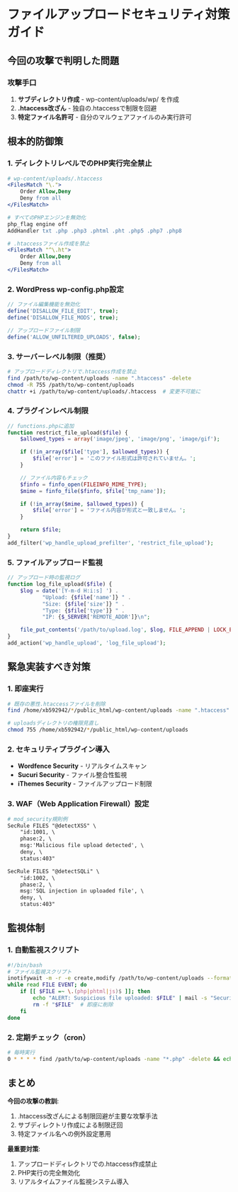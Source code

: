 # ファイルアップロードセキュリティ対策ガイド

## 今回の攻撃で判明した問題

### 攻撃手口
1. **サブディレクトリ作成** - wp-content/uploads/wp/ を作成
2. **.htaccess改ざん** - 独自の.htaccessで制限を回避
3. **特定ファイル名許可** - 自分のマルウェアファイルのみ実行許可

## 根本的防御策

### 1. ディレクトリレベルでのPHP実行完全禁止
```apache
# wp-content/uploads/.htaccess
<FilesMatch "\.">
    Order Allow,Deny
    Deny from all
</FilesMatch>

# すべてのPHPエンジンを無効化
php_flag engine off
AddHandler txt .php .php3 .phtml .pht .php5 .php7 .php8

# .htaccessファイル作成を禁止
<FilesMatch "^\.ht">
    Order Allow,Deny
    Deny from all
</FilesMatch>
```

### 2. WordPress wp-config.php設定
```php
// ファイル編集機能を無効化
define('DISALLOW_FILE_EDIT', true);
define('DISALLOW_FILE_MODS', true);

// アップロードファイル制限
define('ALLOW_UNFILTERED_UPLOADS', false);
```

### 3. サーバーレベル制限（推奨）
```bash
# アップロードディレクトリで.htaccess作成を禁止
find /path/to/wp-content/uploads -name ".htaccess" -delete
chmod -R 755 /path/to/wp-content/uploads
chattr +i /path/to/wp-content/uploads/.htaccess  # 変更不可能に
```

### 4. プラグインレベル制限
```php
// functions.phpに追加
function restrict_file_upload($file) {
    $allowed_types = array('image/jpeg', 'image/png', 'image/gif');

    if (!in_array($file['type'], $allowed_types)) {
        $file['error'] = 'このファイル形式は許可されていません。';
    }

    // ファイル内容もチェック
    $finfo = finfo_open(FILEINFO_MIME_TYPE);
    $mime = finfo_file($finfo, $file['tmp_name']);

    if (!in_array($mime, $allowed_types)) {
        $file['error'] = 'ファイル内容が形式と一致しません。';
    }

    return $file;
}
add_filter('wp_handle_upload_prefilter', 'restrict_file_upload');
```

### 5. ファイルアップロード監視
```php
// アップロード時の監視ログ
function log_file_upload($file) {
    $log = date('[Y-m-d H:i:s] ') .
           "Upload: {$file['name']} " .
           "Size: {$file['size']} " .
           "Type: {$file['type']} " .
           "IP: {$_SERVER['REMOTE_ADDR']}\n";

    file_put_contents('/path/to/upload.log', $log, FILE_APPEND | LOCK_EX);
}
add_action('wp_handle_upload', 'log_file_upload');
```

## 緊急実装すべき対策

### 1. 即座実行
```bash
# 既存の悪性.htaccessファイルを削除
find /home/xb592942/*/public_html/wp-content/uploads -name ".htaccess" -path "*/wp/*" -delete

# uploadsディレクトリの権限見直し
chmod 755 /home/xb592942/*/public_html/wp-content/uploads
```

### 2. セキュリティプラグイン導入
- **Wordfence Security** - リアルタイムスキャン
- **Sucuri Security** - ファイル整合性監視
- **iThemes Security** - ファイルアップロード制限

### 3. WAF（Web Application Firewall）設定
```apache
# mod_security規則例
SecRule FILES "@detectXSS" \
    "id:1001, \
    phase:2, \
    msg:'Malicious file upload detected', \
    deny, \
    status:403"

SecRule FILES "@detectSQLi" \
    "id:1002, \
    phase:2, \
    msg:'SQL injection in uploaded file', \
    deny, \
    status:403"
```

## 監視体制

### 1. 自動監視スクリプト
```bash
#!/bin/bash
# ファイル監視スクリプト
inotifywait -m -r -e create,modify /path/to/wp-content/uploads --format '%w%f %e' |
while read FILE EVENT; do
    if [[ $FILE =~ \.(php|phtml|js)$ ]]; then
        echo "ALERT: Suspicious file uploaded: $FILE" | mail -s "Security Alert" admin@domain.com
        rm -f "$FILE"  # 即座に削除
    fi
done
```

### 2. 定期チェック（cron）
```bash
# 毎時実行
0 * * * * find /path/to/wp-content/uploads -name "*.php" -delete && echo "Cleaned PHP files" >> /var/log/security-cleanup.log
```

## まとめ

**今回の攻撃の教訓**:
1. .htaccess改ざんによる制限回避が主要な攻撃手法
2. サブディレクトリ作成による制限迂回
3. 特定ファイル名への例外設定悪用

**最重要対策**:
1. アップロードディレクトリでの.htaccess作成禁止
2. PHP実行の完全無効化
3. リアルタイムファイル監視システム導入
